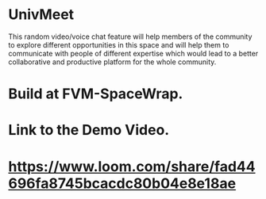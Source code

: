 # UnivMeet
This random video/voice chat feature will help members of the community to explore different opportunities in this space and will help them to communicate with people of different expertise which would lead to a better collaborative and productive platform for the whole community.
# Build at FVM-SpaceWrap.
# Link to the Demo Video.
# https://www.loom.com/share/fad44696fa8745bcacdc80b04e8e18ae
